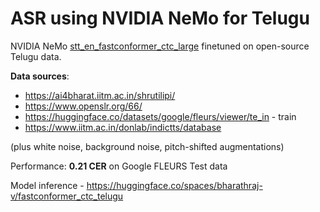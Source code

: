 # ASR using NVIDIA NeMo for Telugu
NVIDIA NeMo [stt_en_fastconformer_ctc_large](https://huggingface.co/nvidia/stt_en_fastconformer_ctc_large) finetuned on open-source Telugu data.

**Data sources**:

* https://ai4bharat.iitm.ac.in/shrutilipi/
* https://www.openslr.org/66/
* https://huggingface.co/datasets/google/fleurs/viewer/te_in - train
* https://www.iitm.ac.in/donlab/indictts/database

(plus white noise, background noise, pitch-shifted augmentations)

Performance:
**0.21 CER** on Google FLEURS Test data

Model inference - https://huggingface.co/spaces/bharathraj-v/fastconformer_ctc_telugu
